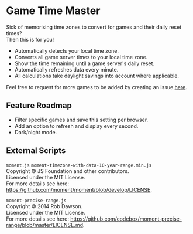 # Game Time Master
Sick of memorising time zones to convert for games and their daily reset times?  
Then this is for you!

- Automatically detects your local time zone.
- Converts all game server times to your local time zone.
- Show the time remaining until a game server's daily reset.
- Automatically refreshes data every minute.
- All calculations take daylight savings into account where applicable.

Feel free to request for more games to be added by creating an issue [here](https://github.com/cicerakes/Game-Time-Master/issues).

## Feature Roadmap
- Filter specific games and save this setting per browser.
- Add an option to refresh and display every second.
- Dark/night mode.

## External Scripts
`moment.js` `moment-timezone-with-data-10-year-range.min.js`  
Copyright © JS Foundation and other contributors.  
Licensed under the MIT License.  
For more details see here: https://github.com/moment/moment/blob/develop/LICENSE.

`moment-precise-range.js`  
Copyright © 2014 Rob Dawson.  
Licensed under the MIT License.  
For more details see here: https://github.com/codebox/moment-precise-range/blob/master/LICENSE.md.
